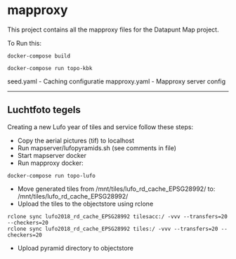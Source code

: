 # mapproxy

This project contains all the mapproxy files for the Datapunt Map project.

To Run this:

    docker-compose build
    
    docker-compose run topo-kbk

seed.yaml - Caching configuratie
mapproxy.yaml - Mapproxy server config

---------------------

Luchtfoto tegels
----------------

Creating a new Lufo year of tiles and service follow these steps:

- Copy the aerial pictures (tif) to localhost
- Run mapserver/lufopyramids.sh (see comments in file)
- Start mapserver docker
- Run mapproxy docker: 
```
docker-compose run topo-lufo
```
- Move generated tiles from /mnt/tiles/lufo_rd_cache_EPSG28992/ to: /mnt/tiles/lufo<YEAR>_rd_cache_EPSG28992/
- Upload the tiles to the objectstore using rclone
```
rclone sync lufo2018_rd_cache_EPSG28992 tilesacc:/ -vvv --transfers=20 --checkers=20
rclone sync lufo2018_rd_cache_EPSG28992 tiles:/ -vvv --transfers=20 --checkers=20
```
- Upload pyramid directory to objectstore
